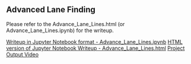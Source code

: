 ## Advanced Lane Finding
Please refer to the Advance_Lane_Lines.html (or Advance_Lane_Lines.ipynb) for the writeup.

[Writeup in Jupyter Notebook format - Advance_Lane_Lines.ipynb](Advance_Lane_Lines.ipynb)
[HTML version of Jupyter Notebook Writeup - Advance_Lane_Lines.html](Advance_Lane_Lines.html)
[Project Output Video](output_images\project_video_processed.mp4)